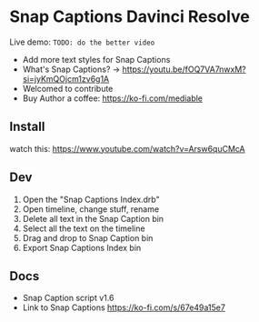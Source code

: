 # Snap Captions Davinci Resolve

Live demo: ```TODO: do the better video```

- Add more text styles for Snap Captions
- What's Snap Captions? -> https://youtu.be/fOQ7VA7nwxM?si=jyKmQOjcm1zv6g1A
- Welcomed to contribute
- Buy Author a coffee: <https://ko-fi.com/mediable>

## Install

watch this: <https://www.youtube.com/watch?v=Arsw6quCMcA>

## Dev 

1. Open the "Snap Captions Index.drb"
2. Open timeline, change stuff, rename
3. Delete all text in the Snap Caption bin
4. Select all the text on the timeline
5. Drag and drop to Snap Caption bin
6. Export Snap Captions Index bin

## Docs

- Snap Caption script v1.6
- Link to Snap Captions <https://ko-fi.com/s/67e49a15e7>

